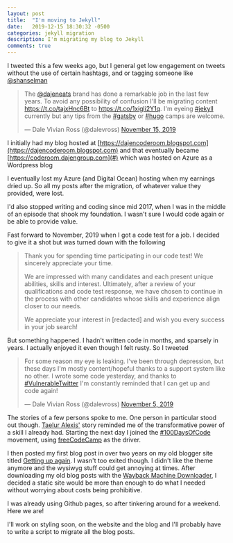 ```yaml
---
layout: post
title:  "I'm moving to Jekyll"
date:   2019-12-15 18:30:32 -0500
categories: jekyll migration
description: I'm migrating my blog to Jekyll
comments: true
---
```


I tweeted this a few weeks ago, but I general get low engagement on tweets without the use of certain hashtags, and or tagging someone like <a href="https://twitter.com/shanselman">@shanselman</a>

<blockquote class="twitter-tweet"><p lang="en" dir="ltr">The <a href="https://twitter.com/DaJenEats?ref_src=twsrc%5Etfw">@dajeneats</a> brand has done a remarkable job in the last few years. To avoid any possibility of confusion I&#39;ll be migrating content <a href="https://t.co/tajxHnc6Bt">https://t.co/tajxHnc6Bt</a> to <a href="https://t.co/1xigli2Y1q">https://t.co/1xigli2Y1q</a>. I&#39;m eyeing <a href="https://twitter.com/hashtag/jekyll?src=hash&amp;ref_src=twsrc%5Etfw">#jekyll</a> currently but any tips from the <a href="https://twitter.com/hashtag/gatsby?src=hash&amp;ref_src=twsrc%5Etfw">#gatsby</a> or <a href="https://twitter.com/hashtag/hugo?src=hash&amp;ref_src=twsrc%5Etfw">#hugo</a> camps are welcome.</p>&mdash; Dale Vivian Ross (@dalevross) <a href="https://twitter.com/dalevross/status/1195373074889216000?ref_src=twsrc%5Etfw">November 15, 2019</a></blockquote> 

I initially had my blog hosted at [https://dajencoderoom.blogspot.com](https://dajencoderoom.blogspot.com) and that eventually became [https://coderoom.dajengroup.com](#) which was hosted on Azure as a Wordpress blog

I eventually lost my Azure (and Digital Ocean) hosting when my earnings dried up. So all my posts after the migration, of whatever value they provided, were lost.

I'd also stopped writing and coding since mid 2017, when I was in the middle of an episode that shook my foundation. I wasn't sure I would code again or be able to provide value.

Fast forward to November, 2019 when I got a code test for a job. I decided to give it a shot but was turned down with the following

>Thank you for spending time participating in our code test! We sincerely appreciate your time.
>
>We are impressed with many candidates and each present unique abilities, skills and interest. Ultimately, after a review of your qualifications and code test response, we have chosen to continue in the process with other candidates whose skills and experience align closer to our needs.
>
>We appreciate your interest in [redacted] and wish you every success in your job search!

But something happened. I hadn't written code in months, and sparsely in years. I actually enjoyed it even though I felt rusty. So I tweeted 

<blockquote class="twitter-tweet"><p lang="en" dir="ltr">For some reason my eye is leaking. I&#39;ve been through depression, but these days I&#39;m mostly content/hopeful thanks to a support system like no other. I wrote some code yesterday, and thanks to <a href="https://twitter.com/hashtag/VulnerableTwitter?src=hash&amp;ref_src=twsrc%5Etfw">#VulnerableTwitter</a> I&#39;m constantly reminded that I can get up and code again!</p>&mdash; Dale Vivian Ross (@dalevross) <a href="https://twitter.com/dalevross/status/1191797693322014721?ref_src=twsrc%5Etfw">November 5, 2019</a></blockquote> <script async src="https://platform.twitter.com/widgets.js" charset="utf-8"></script>

The stories of a few persons spoke to me. One person in particular stood out though. [Taelur Alexis&#39;][taelur] story reminded me of the transformative power of a skill I already had. Starting the next day I joined the [#100DaysOfCode][100doc] movement, using [freeCodeCamp][fcc] as the driver.

I then posted my first blog post in over two years on my old blogger site
titled [Getting up again][gua]. I wasn't too exited though. I didn't like the theme anymore and the wysiwyg stuff could get annoying at times. 
After downloading my old blog posts with the [Wayback Machine Downloader][wmd], I decided a static site would be more than enough to do what I needed without worrying about costs being prohibitive. 

I was already using Github pages, so after tinkering around for a weekend. Here we are!

I'll work on styling soon, on the website and the blog and I'll probably have to write a script to migrate all the blog posts.

[taelur]: https://twitter.com/TaelurAlexis
[fcc]: https://freecodecamp.org
[100doc]: https://www.100daysofcode.com/
[gua]: https://blog.dalevross.com/2019/11/getting-up-again.html
[wmd]: https://github.com/hartator/wayback-machine-downloader